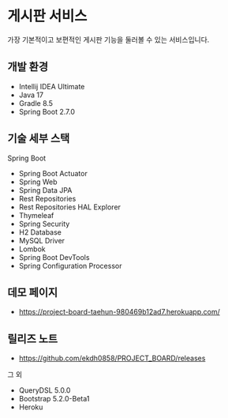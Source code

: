 # 게시판 서비스 

가장 기본적이고 보편적인 게시판 기능을 둘러볼 수 있는 서비스입니다. 

## 개발 환경

* Intellij IDEA Ultimate 
* Java 17
* Gradle 8.5
* Spring Boot 2.7.0

## 기술 세부 스택

Spring Boot

* Spring Boot Actuator
* Spring Web
* Spring Data JPA
* Rest Repositories
* Rest Repositories HAL Explorer
* Thymeleaf
* Spring Security
* H2 Database
* MySQL Driver
* Lombok
* Spring Boot DevTools
* Spring Configuration Processor

## 데모 페이지

* https://project-board-taehun-980469b12ad7.herokuapp.com/

## 릴리즈 노트

* https://github.com/ekdh0858/PROJECT_BOARD/releases

  
그 외

* QueryDSL 5.0.0
* Bootstrap 5.2.0-Beta1
* Heroku
